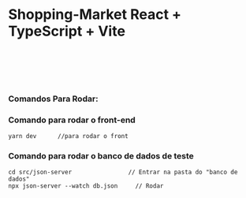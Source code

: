 # Shopping-Market              React + TypeScript + Vite

<br>
<br>
<br>
<br>

### Comandos Para Rodar:

### Comando para rodar o front-end
```
yarn dev      //para rodar o front
```

### Comando para rodar o banco de dados de teste
```
cd src/json-server                // Entrar na pasta do "banco de dados"         
npx json-server --watch db.json		// Rodar  
```




